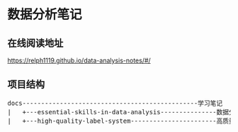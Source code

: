 <h1>数据分析笔记</h1>

## 在线阅读地址

https://relph1119.github.io/data-analysis-notes/#/

## 项目结构
<pre>
docs-----------------------------------------------学习笔记
|   +---essential-skills-in-data-analysis---------------数据分析必知必会
|   +---high-quality-label-system-----------------------高质量的标签体系搭建
</pre>